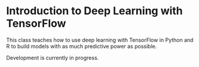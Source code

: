 # Introduction to Deep Learning with TensorFlow

This class teaches how to use deep learning with TensorFlow in Python and R to build models with as much predictive power as possible.

Development is currently in progress.
